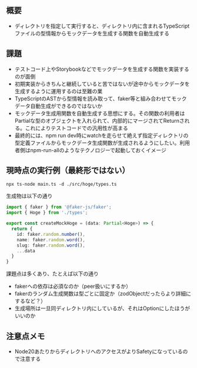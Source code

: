 ## 概要

- ディレクトリを指定して実行すると、ディレクトリ内に含まれるTypeScriptファイルの型情報からモックデータを生成する関数を自動生成する

## 課題

- テストコード上やStorybookなどでモックデータを生成する関数を実装するのが面倒
- 初期実装からきちんと継続していると苦ではないが途中からモックデータを生成するように運用するのは至難の業
- TypeScriptのASTから型情報を読み取って、faker等と組み合わせてモックデータ自動生成ができるのではないか
- モックデータ生成用関数を自動生成する思想にする。その関数の利用者はPartialな型のオブジェクトを入れられて、内部的にマージされてReturnされる。これによりテストコードでの汎用性が高まる
- 最終的には、npm run dev時にwatchを走らせて絶えず指定ディレクトリの型定義ファイルからモックデータ生成関数が生成されるようにしたい。利用者側はnpm-run-allのようなテクノロジーで起動しておくイメージ

## 現時点の実行例（最終形ではない）
```shell
npx ts-node main.ts -d ./src/hoge/types.ts
```

生成物は以下の通り
```ts
import { faker } from '@faker-js/faker';
import { Hoge } from './types';

export const createMockHoge = (data: Partial<Hoge>) => {
  return {
    id: faker.random.number(),
    name: faker.random.word(),
    slug: faker.random.word(),
    ...data
  }
}
```

課題点は多くあり、たとえば以下の通り
- fakerへの依存は必須なのか（peer扱いにするか）
- fakerのランダム生成関数は型ごとに固定か（zodObjectだったらより詳細にするなど？）
- 生成場所は一旦同ディレクトリ内にしているが、それはOptionにしたほうがいいのか

## 注意点メモ

- Node20あたりからディレクトリへのアクセスがよりSafetyになっているので注意する
